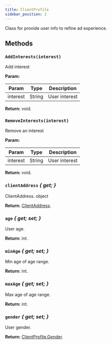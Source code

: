 ```yaml
---
title: ClientProfile
sidebar_position: 2
---
```


Class for provide user info to refine ad experience.

## Methods

### `AddInterests(interest)`

Add interest

**Param:**

| Param    | Type   | Description   |
| -------- | ------ | ------------- |
| interest | String | User interest |

**Return:** void.

### `RemoveInterests(interest)`

Remove an interest

**Param:**

| Param    | Type   | Description   |
| -------- | ------ | ------------- |
| interest | String | User interest |

**Return:** void.

### `clientAddress` _{ get; }_

ClientAddress. object

**Return:** [ClientAddress](../client_profile/client_address).

### `age` _{ get; set; }_

User age.

**Return:** int.

### `minAge` _{ get; set; }_

Min age of age range.

**Return:** int.

### `maxAge` _{ get; set; }_

Max age of age range.

**Return:** int.

### `gender` _{ get; set; }_

User gender.

**Return:** [ClientProfile.Gender](../client_profile/gender).
